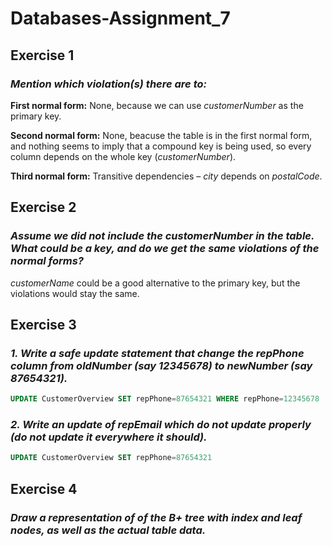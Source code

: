 # Databases-Assignment_7

## Exercise 1

### *Mention which violation(s) there are to:*

**First normal form:** None, because we can use *customerNumber* as the primary key.

**Second normal form:** None, beacuse the table is in the first normal form, and nothing seems to imply that a compound key is being used, so every column depends on the whole key (*customerNumber*).

**Third normal form:** Transitive dependencies – *city* depends on *postalCode*.



## Exercise 2
### *Assume we did not include the customerNumber in the table. What could be a key, and do we get the same violations of the normal forms?*

*customerName* could be a good alternative to the primary key, but the violations would stay the same.



## Exercise 3
### *1. Write a safe update statement that change the repPhone column from oldNumber (say 12345678) to newNumber (say 87654321).*
```sql
UPDATE CustomerOverview SET repPhone=87654321 WHERE repPhone=12345678
```
### *2. Write an update of repEmail which do not update properly (do not update it everywhere it should).*
```sql
UPDATE CustomerOverview SET repPhone=87654321
```



## Exercise 4
### *Draw a representation of of the B+ tree with index and leaf nodes, as well as the actual table data.*
